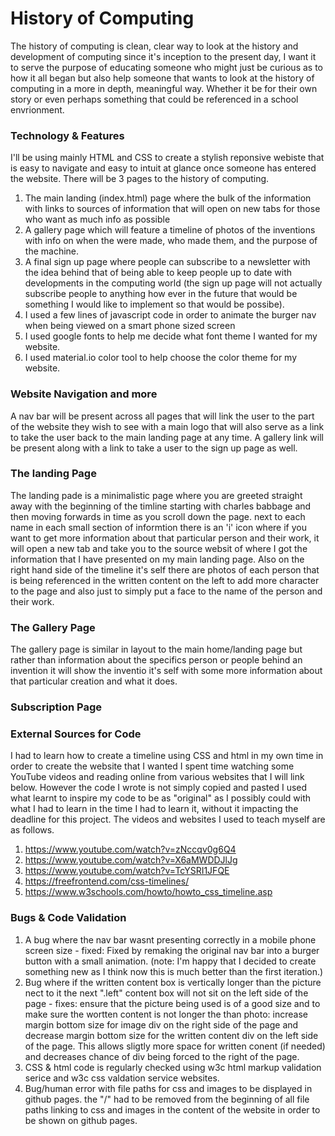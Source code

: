 # History of Computing
The history of computing is clean, clear way to look at the history and development of computing since it's inception to the present day, I want it to serve the purpose of educating someone who might just be curious as to how it all began but also help someone that wants to look at the history of computing in a more in depth, meaningful way. Whether it be for their own story or even perhaps something that could be referenced in a school envrionment.

### Technology & Features
I'll be using mainly HTML and CSS to create a stylish reponsive webiste that is easy to navigate and easy to intuit at glance once someone has entered the website.
There will be 3 pages to the history of computing. 
1. The main landing (index.html) page where the bulk of the information with links to sources of information that will open on new tabs for those who want as much info as possible
2. A gallery page which will feature a timeline of photos of the inventions with info on when the were made, who made them, and the purpose of the machine.
3. A final sign up page where people can subscribe to a newsletter with the idea behind that of being able to keep people up to date with developments in the computing world (the sign up page will not actually subscribe people to anything how ever in the future that would be something I would like to implement so that would be possibe).
4. I used a few lines of javascript code in order to animate the burger nav when being viewed on a smart phone sized screen
5. I used google fonts to help me decide what font theme I wanted for my website.
6. I used material.io color tool to help choose the color theme for my website.

### Website Navigation and more
A nav bar will be present across all pages that will link the user to the part of the website they wish to see with a main logo that will also serve as a link to take the user back to the main landing page at any time. A gallery link will be present along with a link to take a user to the sign up page as well.

### The landing Page
The landing pade is a minimalistic page where you are greeted straight away with the beginning of the timline starting with charles babbage and then moving forwards in time as you scroll down the page. next to each name in each small section of informtion there is an 'i' icon where if you want to get more information about that particular person and their work, it will open a new tab and take you to the source websit of where I got the information that I have presented on my main landing page. Also on the right hand side of the timeline it's self there are photos of each person that is being referenced in the written content on the left to add more character to the page and also just to simply put a face to the name of the person and their work.


### The Gallery Page
The gallery page is similar in layout to the main home/landing page but rather than information about the specifics person or people behind an invention it will show the inventio it's self with some more information about that particular creation and what it does.

### Subscription Page

### External Sources for Code
I had to learn how to create a timeline using CSS and html in my own time in order to create the website that I wanted I spent time watching some YouTube videos and reading online from various websites that I will link below. However the code I wrote is not simply copied and pasted I used what learnt to inspire my code to be as "original" as I possibly could with what I had to learn in the time I had to learn it, without it impacting the deadline for this project. The videos and websites I used to teach myself are as follows.
1. https://www.youtube.com/watch?v=zNccqv0g6Q4
2. https://www.youtube.com/watch?v=X6aMWDDJlJg
3. https://www.youtube.com/watch?v=TcYSRI1JFQE
4. https://freefrontend.com/css-timelines/
5. https://www.w3schools.com/howto/howto_css_timeline.asp

### Bugs & Code Validation
1. A bug where the nav bar wasnt presenting correctly in a mobile phone screen size - fixed: Fixed by remaking the original nav bar into a burger button with a small animation. (note: I'm happy that I decided to create something new as I think now this is much better than the first iteration.)
2. Bug where if the written content box is vertically longer than the picture nect to it the next ".left" content box will not sit on the left side of the page - fixes: ensure that the picture being used is of a good size and to make sure the wortten content is not longer the than photo: increase margin bottom size for image div on the right side of the page and decrease margin bottom size for the written content div on the left side of the page. This allows sligtly more space for written conent (if needed) and decreases chance of div being forced to the right of the page.
3. CSS & html code is regularly checked using w3c html markup validation serice and w3c css valdation service websites.
4. Bug/human error with file paths for css and images to be displayed in github pages. the "/" had to be removed from the beginning of all file paths linking to css and images in the content of the website in order to be shown on github pages.